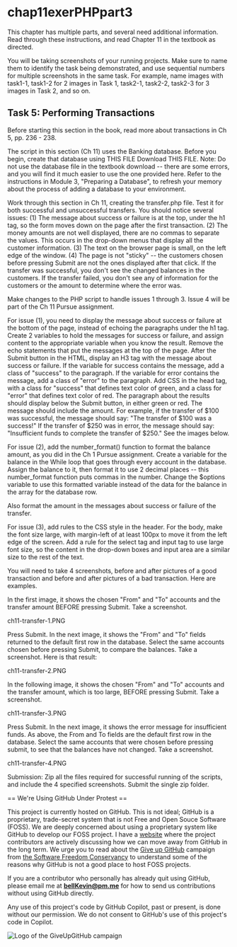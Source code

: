 # chap11exerPHPpart3

This chapter has multiple parts, and several need additional information. Read through these instructions, and read Chapter 11 in the textbook as directed.

You will be taking screenshots of your running projects. Make sure to name them to identify the task being demonstrated, and use sequential numbers for multiple screenshots in the same task. For example, name images with task1-1, task1-2 for 2 images in Task 1, task2-1, task2-2, task2-3 for 3 images in Task 2, and so on.

 

## Task 5: Performing Transactions

Before starting this section in the book, read more about transactions in Ch 5, pp. 236 - 238. 

The script in this section (Ch 11) uses the Banking database. Before you begin, create that database using THIS FILE Download THIS FILE. Note: Do not use the database file in the textbook download -- there are some errors, and you will find it much easier to use the one provided here. Refer to the instructions in Module 3, "Preparing a Database", to refresh your memory about the process of adding a database to your environment.

Work through this section in Ch 11, creating the transfer.php file. Test it for both successful and unsuccessful transfers. You should notice several issues: (1) The message about success or failure is at the top, under the h1 tag, so the form moves down on the page after the first transaction. (2) The money amounts are not well displayed, there are no commas to separate the values. This occurs in the drop-down menus that display all the customer information. (3) The text on the browser page is small, on the left edge of the window. (4) The page is not "sticky" -- the customers chosen before pressing Submit are not the ones displayed after that click. If the transfer was successful, you don't see the changed balances in the customers. If the transfer failed, you don't see any of information for the customers or the amount to determine where the error was.

Make changes to the PHP script to handle issues 1 through 3. Issue 4 will be part of the Ch 11 Pursue assignment.

For issue (1), you need to display the message about success or failure at the bottom of the page, instead of echoing the paragraphs under the h1 tag. Create 2 variables to hold the messages for success or failure, and assign content to the appropriate variable when you know the result. Remove the echo statements that put the messages at the top of the page. After the Submit button in the HTML, display an H3 tag with the message about success or failure. If the variable for success contains the message, add a class of "success" to the paragraph. If the variable for error contains the message, add a class of "error" to the paragraph. Add CSS in the head tag, with a class for "success" that defines text color of green, and a class for "error" that defines text color of red. The paragraph about the results should display below the Submit button, in either green or red. The message should include the amount. For example, if the transfer of $100 was successful, the message should say: "The transfer of $100 was a success!" If the transfer of $250 was in error, the message should say: "Insufficient funds to complete the transfer of $250." See the images below.

For issue (2), add the number_format() function to format the balance amount, as you did in the Ch 1 Pursue assignment. Create a variable for the balance in the While loop that goes through every account in the database. Assign the balance to it, then format it to use 2 decimal places -- this number_format function puts commas in the number. Change the $options variable to use this formatted variable instead of the data for the balance in the array for the database row.

Also format the amount in the messages about success or failure of the transfer.

For issue (3), add rules to the CSS style in the header. For the body, make the font size large, with margin-left of at least 100px to move it from the left edge of the screen. Add a rule for the select tag and input tag to use large font size, so the content in the drop-down boxes and input area are a similar size to the rest of the text.

 

You will need to take 4 screenshots, before and after pictures of a good transaction and before and after pictures of a bad transaction. Here are examples.

In the first image, it shows the chosen "From" and "To" accounts and the transfer amount BEFORE pressing Submit. Take a screenshot.

ch11-transfer-1.PNG 


Press Submit. In the next image, it shows the "From" and "To" fields returned to the default first row in the database. Select the same accounts chosen before pressing Submit, to compare the balances. Take a screenshot. Here is that result:

ch11-transfer-2.PNG 


In the following image, it shows the chosen "From" and "To" accounts and the transfer amount, which is too large, BEFORE pressing Submit. Take a screenshot.

ch11-transfer-3.PNG


Press Submit. In the next image, it shows the error message for insufficient funds. As above, the From and To fields are the default first row in the database. Select the same accounts that were chosen before pressing submit, to see that the balances have not changed. Take a screenshot.

ch11-transfer-4.PNG  

 

Submission: Zip all the files required for successful running of the scripts, and include the 4 specified screenshots. Submit the single zip folder.

== We're Using GitHub Under Protest ==

This project is currently hosted on GitHub.  This is not ideal; GitHub is a
proprietary, trade-secret system that is not Free and Open Souce Software
(FOSS).  We are deeply concerned about using a proprietary system like GitHub
to develop our FOSS project. I have a [website](https://bellKevin.me) where the
project contributors are actively discussing how we can move away from GitHub
in the long term.  We urge you to read about the [Give up GitHub](https://GiveUpGitHub.org) campaign 
from [the Software Freedom Conservancy](https://sfconservancy.org) to understand some of the reasons why GitHub is not 
a good place to host FOSS projects.

If you are a contributor who personally has already quit using GitHub, please
email me at **bellKevin@pm.me** for how to send us contributions without
using GitHub directly.

Any use of this project's code by GitHub Copilot, past or present, is done
without our permission.  We do not consent to GitHub's use of this project's
code in Copilot.

![Logo of the GiveUpGitHub campaign](https://sfconservancy.org/img/GiveUpGitHub.png)
